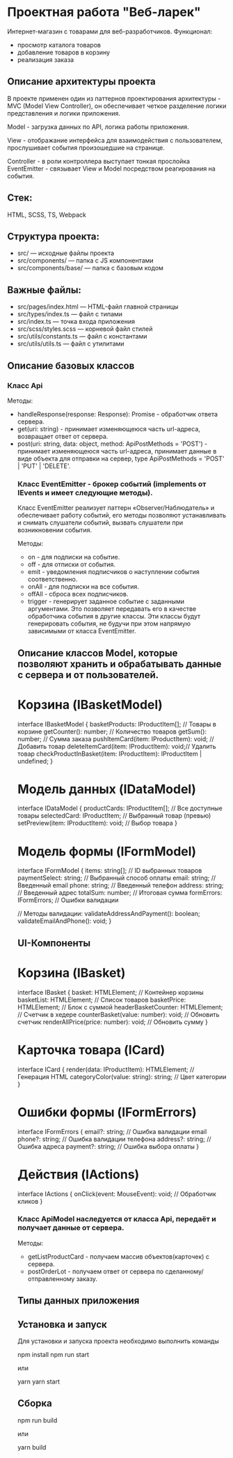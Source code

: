 # Проектная работа "Веб-ларек"

Интернет-магазин с товарами для веб-разработчиков.
Функционал:

- просмотр каталога товаров
- добавление товаров в корзину
- реализация заказа

## Описание архитектуры проекта

В проекте применен один из паттернов проектирования архитектуры - MVC (Model View Controller), он обеспечивает четкое разделение логики представления и логики приложения.

Model - загрузка данных по API, логика работы приложения.

View - отображание интерфейса для взаимодействия с пользователем, прослушивает события произошедшие на странице.

Controller - в роли контроллера выступает тонкая прослойка EventEmitter - связывает View и Model посредством реагирования на события.

## Стек:

HTML, SCSS, TS, Webpack

## Структура проекта:

- src/ — исходные файлы проекта
- src/components/ — папка с JS компонентами
- src/components/base/ — папка с базовым кодом

## Важные файлы:

- src/pages/index.html — HTML-файл главной страницы
- src/types/index.ts — файл с типами
- src/index.ts — точка входа приложения
- src/scss/styles.scss — корневой файл стилей
- src/utils/constants.ts — файл с константами
- src/utils/utils.ts — файл с утилитами

## Описание базовых классов

### Класс Api

Методы:

- handleResponse(response: Response): Promise<object> - обработчик ответа сервера.
- get(uri: string) - принимает изменяющеюся часть url-адреса, возвращает ответ от сервера.
- post(uri: string, data: object, method: ApiPostMethods = 'POST') - принимает изменяющеюся часть url-адреса, принимает данные в виде объекта для отправки на сервер, type ApiPostMethods = 'POST' | 'PUT' | 'DELETE'.

### Класс EventEmitter - брокер событий (implements от IEvents и имеет следующие методы).

Класс EventEmitter реализует паттерн «Observer/Наблюдатель» и обеспечивает работу событий, его методы позволяют устанавливать и снимать слушатели событий, вызвать слушатели при возникновении события.

Методы:

- on - для подписки на событие.
- off - для отписки от события.
- emit - уведомления подписчиков о наступлении события соответственно.
- onAll - для подписки на все события.
- offAll - сброса всех подписчиков.
- trigger - генерирует заданное событие с заданными аргументами. Это позволяет передавать его в качестве обработчика события в другие классы. Эти классы будут генерировать события, не будучи при этом напрямую зависимыми от класса EventEmitter.

## Описание классов Model, которые позволяют хранить и обрабатывать данные с сервера и от пользователей.

# Корзина (IBasketModel)

interface IBasketModel {
  basketProducts: IProductItem[];  // Товары в корзине
  getCounter(): number;            // Количество товаров
  getSum(): number;                // Сумма заказа
  pushItemCard(item: IProductItem): void;  // Добавить товар
  deleteItemCard(item: IProductItem): void;// Удалить товар
  checkProductInBasket(item: IProductItem): IProductItem | undefined;
}

# Модель данных (IDataModel)

interface IDataModel {
  productCards: IProductItem[];  // Все доступные товары
  selectedCard: IProductItem;    // Выбранный товар (превью)
  setPreview(item: IProductItem): void; // Выбор товара
}

# Модель формы (IFormModel)

interface IFormModel {
  items: string[];       // ID выбранных товаров
  paymentSelect: string; // Выбранный способ оплаты
  email: string;         // Введенный email
  phone: string;         // Введенный телефон
  address: string;       // Введенный адрес
  totalSum: number;      // Итоговая сумма
  formErrors: IFormErrors; // Ошибки валидации
  
  // Методы валидации:
  validateAddressAndPayment(): boolean;
  validateEmailAndPhone(): void;
}

## UI-Компоненты

# Корзина (IBasket)

interface IBasket {
  basket: HTMLElement;         // Контейнер корзины
  basketList: HTMLElement;     // Список товаров
  basketPrice: HTMLElement;    // Блок с суммой
  headerBasketCounter: HTMLElement; // Счетчик в хедере
  counterBasket(value: number): void; // Обновить счетчик
  renderAllPrice(price: number): void; // Обновить сумму
}

# Карточка товара (ICard)

interface ICard {
  render(data: IProductItem): HTMLElement; // Генерация HTML
  categoryColor(value: string): string;    // Цвет категории
}

# Ошибки формы (IFormErrors)

interface IFormErrors {
  email?: string;    // Ошибка валидации email
  phone?: string;    // Ошибка валидации телефона
  address?: string;  // Ошибка адреса
  payment?: string;  // Ошибка выбора оплаты
}

# Действия (IActions)

interface IActions {
  onClick(event: MouseEvent): void; // Обработчик кликов
}

### Класс ApiModel наследуется от класса Api, передаёт и получает данные от сервера.

Методы:

- getListProductCard - получаем массив объектов(карточек) с сервера.
- postOrderLot - получаем ответ от сервера по сделанному/отправленному заказу.

## Типы данных приложения

## Установка и запуск

Для установки и запуска проекта необходимо выполнить команды

npm install
npm run start

или

yarn
yarn start

## Сборка

npm run build

или

yarn build
